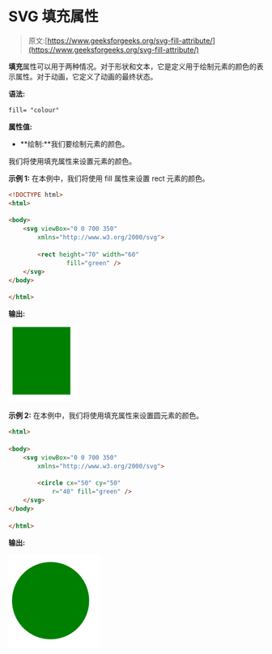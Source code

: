 # SVG 填充属性

> 原文:[https://www.geeksforgeeks.org/svg-fill-attribute/](https://www.geeksforgeeks.org/svg-fill-attribute/)

**填充**属性可以用于两种情况。对于形状和文本，它是定义用于绘制元素的颜色的表示属性。对于动画，它定义了动画的最终状态。

**语法:**

```html
fill= "colour"
```

**属性值:**

*   **绘制:**我们要绘制元素的颜色。

我们将使用填充属性来设置元素的颜色。

**示例 1:** 在本例中，我们将使用 fill 属性来设置 rect 元素的颜色。

```html
<!DOCTYPE html>
<html>

<body>
    <svg viewBox="0 0 700 350" 
        xmlns="http://www.w3.org/2000/svg">

        <rect height="70" width="60" 
                fill="green" />
    </svg>
</body>

</html>
```

**输出:**

![](img/b8a9e43bcb7807cbb29113228682a0f0.png)

**示例 2:** 在本例中，我们将使用填充属性来设置圆元素的颜色。

```html
<html>

<body>
    <svg viewBox="0 0 700 350" 
        xmlns="http://www.w3.org/2000/svg">

        <circle cx="50" cy="50" 
            r="40" fill="green" />
    </svg>
</body>

</html>
```

**输出:**

![](img/db39bb8545f94e7b4c72eb02b0b17b4c.png)